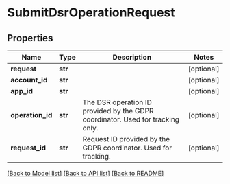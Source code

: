 # SubmitDsrOperationRequest

## Properties
Name | Type | Description | Notes
------------ | ------------- | ------------- | -------------
**request** | **str** |  | [optional] 
**account_id** | **str** |  | [optional] 
**app_id** | **str** |  | [optional] 
**operation_id** | **str** | The DSR operation ID provided by the GDPR coordinator. Used for tracking only. | [optional] 
**request_id** | **str** | Request ID provided by the GDPR coordinator. Used for tracking. | [optional] 

[[Back to Model list]](../README.md#documentation-for-models) [[Back to API list]](../README.md#documentation-for-api-endpoints) [[Back to README]](../README.md)


